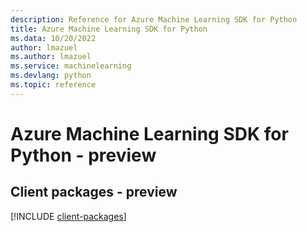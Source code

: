 ```yaml
---
description: Reference for Azure Machine Learning SDK for Python
title: Azure Machine Learning SDK for Python
ms.data: 10/20/2022
author: lmazuel
ms.author: lmazuel
ms.service: machinelearning
ms.devlang: python
ms.topic: reference
---
```

# Azure Machine Learning SDK for Python - preview

## Client packages - preview
[!INCLUDE [client-packages](machine-learning-client-index.md)]